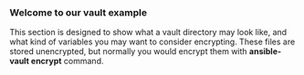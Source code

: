 ### Welcome to our vault example

This section is designed to show what a vault directory may look like, and what kind of variables you may want to consider encrypting. These files are stored unencrypted, but normally you would encrypt them with __ansible-vault encrypt__ command.
